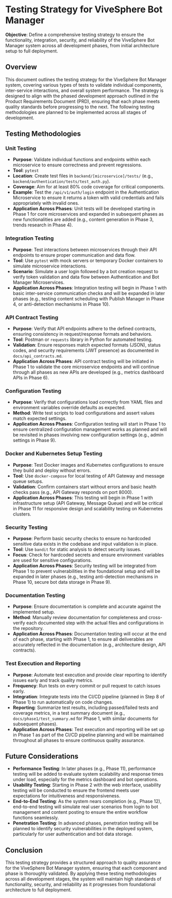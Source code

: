 # Testing Strategy for ViveSphere Bot Manager

**Objective**: Define a comprehensive testing strategy to ensure the functionality, integration, security, and reliability of the ViveSphere Bot Manager system across all development phases, from initial architecture setup to full deployment.

## Overview

This document outlines the testing strategy for the ViveSphere Bot Manager system, covering various types of tests to validate individual components, inter-service interactions, and overall system performance. The strategy is designed to align with the phased development approach outlined in the Product Requirements Document (PRD), ensuring that each phase meets quality standards before progressing to the next. The following testing methodologies are planned to be implemented across all stages of development.

## Testing Methodologies

### Unit Testing
- **Purpose**: Validate individual functions and endpoints within each microservice to ensure correctness and prevent regressions.
- **Tool**: `pytest`
- **Location**: Create test files in `backend/[microservice]/tests/` (e.g., `backend/authentication/tests/test_auth.py`).
- **Coverage**: Aim for at least 80% code coverage for critical components.
- **Example**: Test the `/api/v1/auth/login` endpoint in the Authentication Microservice to ensure it returns a token with valid credentials and fails appropriately with invalid ones.
- **Application Across Phases**: Unit tests will be developed starting in Phase 1 for core microservices and expanded in subsequent phases as new functionalities are added (e.g., content generation in Phase 3, trends research in Phase 4).

### Integration Testing
- **Purpose**: Test interactions between microservices through their API endpoints to ensure proper communication and data flow.
- **Tool**: Use `pytest` with mock servers or temporary Docker containers to simulate microservice interactions.
- **Scenario**: Simulate a user login followed by a bot creation request to verify token validation and data flow between Authentication and Bot Manager Microservices.
- **Application Across Phases**: Integration testing will begin in Phase 1 with basic inter-service communication checks and will be expanded in later phases (e.g., testing content scheduling with Publish Manager in Phase 4, or anti-detection mechanisms in Phase 10).

### API Contract Testing
- **Purpose**: Verify that API endpoints adhere to the defined contracts, ensuring consistency in request/response formats and behaviors.
- **Tool**: Postman or `requests` library in Python for automated testing.
- **Validation**: Ensure responses match expected formats (JSON), status codes, and security requirements (JWT presence) as documented in `docs/api_contracts.md`.
- **Application Across Phases**: API contract testing will be initiated in Phase 1 to validate the core microservice endpoints and will continue through all phases as new APIs are developed (e.g., metrics dashboard APIs in Phase 6).

### Configuration Testing
- **Purpose**: Verify that configurations load correctly from YAML files and environment variables override defaults as expected.
- **Method**: Write test scripts to load configurations and assert values match expected settings.
- **Application Across Phases**: Configuration testing will start in Phase 1 to ensure centralized configuration management works as planned and will be revisited in phases involving new configuration settings (e.g., admin settings in Phase 9).

### Docker and Kubernetes Setup Testing
- **Purpose**: Test Docker images and Kubernetes configurations to ensure they build and deploy without errors.
- **Tool**: Use `docker-compose` for local testing of API Gateway and message queue setups.
- **Validation**: Confirm containers start without errors and basic health checks pass (e.g., API Gateway responds on port 8000).
- **Application Across Phases**: This testing will begin in Phase 1 with infrastructure setup (API Gateway, Message Queue) and will be critical in Phase 11 for responsive design and scalability testing on Kubernetes clusters.

### Security Testing
- **Purpose**: Perform basic security checks to ensure no hardcoded sensitive data exists in the codebase and input validation is in place.
- **Tool**: Use `bandit` for static analysis to detect security issues.
- **Focus**: Check for hardcoded secrets and ensure environment variables are used for sensitive configurations.
- **Application Across Phases**: Security testing will be integrated from Phase 1 to prevent vulnerabilities in the foundational setup and will be expanded in later phases (e.g., testing anti-detection mechanisms in Phase 10, secure bot data storage in Phase 9).

### Documentation Testing
- **Purpose**: Ensure documentation is complete and accurate against the implemented setup.
- **Method**: Manually review documentation for completeness and cross-verify each documented step with the actual files and configurations in the repository.
- **Application Across Phases**: Documentation testing will occur at the end of each phase, starting with Phase 1, to ensure all deliverables are accurately reflected in the documentation (e.g., architecture design, API contracts).

### Test Execution and Reporting
- **Purpose**: Automate test execution and provide clear reporting to identify issues early and track quality metrics.
- **Frequency**: Run tests on every commit or pull request to catch issues early.
- **Integration**: Integrate tests into the CI/CD pipeline (planned in Step 8 of Phase 1) to run automatically on code changes.
- **Reporting**: Summarize test results, including passed/failed tests and coverage metrics, in a test summary document (e.g., `docs/phase1/test_summary.md` for Phase 1, with similar documents for subsequent phases).
- **Application Across Phases**: Test execution and reporting will be set up in Phase 1 as part of the CI/CD pipeline planning and will be maintained throughout all phases to ensure continuous quality assurance.

## Future Considerations
- **Performance Testing**: In later phases (e.g., Phase 11), performance testing will be added to evaluate system scalability and response times under load, especially for the metrics dashboard and bot operations.
- **Usability Testing**: Starting in Phase 2 with the web interface, usability testing will be conducted to ensure the frontend meets user expectations for intuitiveness and responsiveness.
- **End-to-End Testing**: As the system nears completion (e.g., Phase 12), end-to-end testing will simulate real user scenarios from login to bot management and content posting to ensure the entire workflow functions seamlessly.
- **Penetration Testing**: In advanced phases, penetration testing will be planned to identify security vulnerabilities in the deployed system, particularly for user authentication and bot data storage.

## Conclusion
This testing strategy provides a structured approach to quality assurance for the ViveSphere Bot Manager system, ensuring that each component and phase is thoroughly validated. By applying these testing methodologies across all development stages, the system will maintain high standards of functionality, security, and reliability as it progresses from foundational architecture to full deployment.